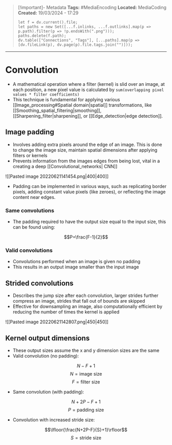 > [!important]- Metadata
> **Tags:** #MediaEncoding 
> **Located:** MediaCoding
> **Created:** 19/03/2024 - 17:29
> ```dataviewjs
> let f = dv.current().file;
> let paths = new Set([...f.inlinks, ...f.outlinks].map(p => p.path).filter(p => !p.endsWith(".png")));
> paths.delete(f.path);
> dv.table(["Connections", "Tags"], [...paths].map(p => [dv.fileLink(p), dv.page(p).file.tags.join("")]));
> ```

___
# Convolution
- A mathematical operation where a filter (kernel) is slid over an image, at each position, a new pixel value is calculated by `sum(overlapping pixel values * filter coefficients)`
- This technique is fundamental for applying various [[Image_processing#Spatial domain|spatial]] transformations, like [[Smoothing_spatial_filtering|smoothing]], [[Sharpening_filter|sharpening]], or [[Edge_detection|edge detection]].
## Image padding
- Involves adding extra pixels around the edge of an image. This is done to change the image size, maintain spatial dimensions after applying filters or kernels
- Prevents information from the images edges from being lost, vital in a creating a deep [[Convolutional_networks| CNN]]

![[Pasted image 20220621141454.png|400|400]]

- Padding can be implemented in various ways, such as replicating border pixels, adding constant value pixels (like zeroes), or reflecting the image content near edges.
### Same convolutions 
- The padding required to have the output size equal to the input size, this can be found using:

$$P=\frac{F-1}{2}$$

### Valid convolutions 
- Convolutions performed when an image is given no padding 
- This results in an output image smaller than the input image 




## Strided convolutions
- Describes the jump size after each convolution, larger strides further compress an image, strides that fall out of bounds are skipped
- Effective for downsampling an image, also computationally efficient by reducing the number of times the kernel is applied

![[Pasted image 20220621142807.png|450|450]]

## Kernel output dimensions
- These output sizes assume the x and y dimension sizes are the same
- Valid convolution (no padding):

 $$N-F+1$$
$$N=\text{image size}$$
$$F=\text{filter size}$$
- Same convolution (with padding):

$$N+2P-F+1$$
$$P=\text{padding size}$$
- Convolution with increased stride size:


$$\lfloor{\frac{N+2P-F}{S}+1}\rfloor$$
$$S=\text{stride size}$$
